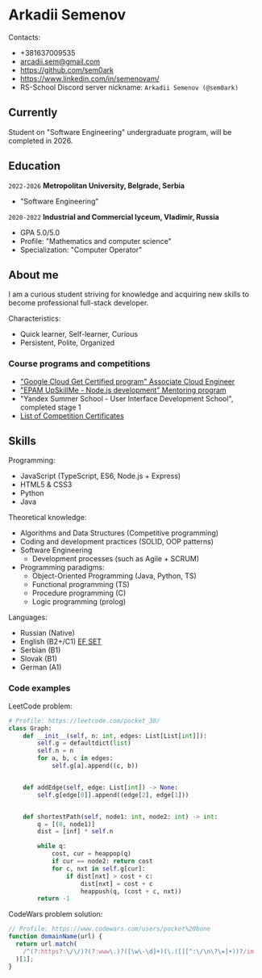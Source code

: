 # Arkadii Semenov

Contacts:

- +381637009535
- arcadii.sem@gmail.com
- https://github.com/sem0ark
- https://www.linkedin.com/in/semenovam/
- RS-School Discord server nickname: `Arkadii Semenov (@sem0ark)`

## Currently

Student on "Software Engineering" undergraduate program, will be completed in 2026.

## Education

`2022-2026`
**Metropolitan University, Belgrade, Serbia**

- "Software Engineering"

`2020-2022`
**Industrial and Commercial lyceum, Vladimir, Russia**

- GPA 5.0/5.0
- Profile: "Mathematics and computer science"
- Specialization: "Computer Operator"

## About me

I am a curious student striving for knowledge and acquiring new skills to become professional full-stack developer.

Characteristics:

- Quick learner, Self-learner, Curious
- Persistent, Polite, Organized

### Course programs and competitions

- ["Google Cloud Get Certified program" Associate Cloud Engineer](https://google.accredible.com/55dadb3f-afd0-4fed-8daf-753f8544efc4)
- ["EPAM UpSkillMe - Node.js development" Mentoring program](https://drive.google.com/file/d/13d513xmW8btwwoq5gpBk8yIT2Ur0gzo5/view?usp=sharing)
- "Yandex Summer School - User Interface Development School", completed stage 1
- [List of Competition Certificates](https://drive.google.com/file/d/1mRQKKAF4KSiHceQjghMjt5U-pU9IMgOU/view?usp=sharing)

## Skills

Programming:

- JavaScript (TypeScript, ES6, Node.js + Express)
- HTML5 & CSS3
- Python
- Java

Theoretical knowledge:

- Algorithms and Data Structures (Competitive programming)
- Coding and development practices (SOLID, OOP patterns)
- Software Engineering
  - Development processes (such as Agile + SCRUM)
- Programming paradigms:
  - Object-Oriented Programming (Java, Python, TS)
  - Functional programming (TS)
  - Procedure programming (C)
  - Logic programming (prolog)

Languages:

- Russian (Native)
- English (B2+/C1) [EF SET](https://www.efset.org/cert/n291tc)
- Serbian (B1)
- Slovak (B1)
- German (A1)

### Code examples

LeetCode problem:

```python
# Profile: https://leetcode.com/pocket_30/
class Graph:
    def __init__(self, n: int, edges: List[List[int]]):
        self.g = defaultdict(list)
        self.n = n
        for a, b, c in edges:
            self.g[a].append((c, b))


    def addEdge(self, edge: List[int]) -> None:
        self.g[edge[0]].append((edge[2], edge[1]))


    def shortestPath(self, node1: int, node2: int) -> int:
        q = [(0, node1)]
        dist = [inf] * self.n

        while q:
            cost, cur = heappop(q)
            if cur == node2: return cost
            for c, nxt in self.g[cur]:
                if dist[nxt] > cost + c:
                    dist[nxt] = cost + c
                    heappush(q, (cost + c, nxt))
        return -1
```

CodeWars problem solution:

```js
// Profile: https://www.codewars.com/users/pocket%20bone
function domainName(url) {
  return url.match(
    /^(?:https?:\/\/)?(?:www\.)?([\w\-\d]+)(\.([][^:\/\n\?\=]+))?/im
  )[1];
}
```
